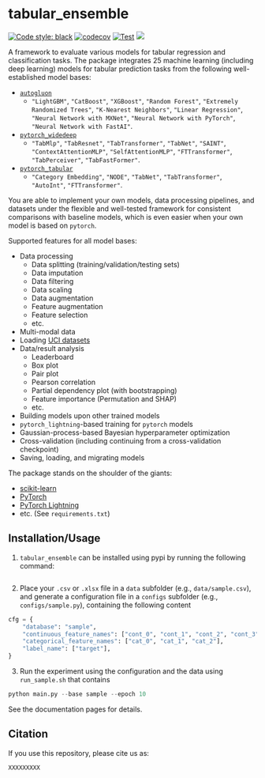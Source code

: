 # tabular_ensemble
[![Code style: black](https://img.shields.io/badge/code%20style-black-000000.svg)](https://github.com/psf/black)
[![codecov](https://codecov.io/gh/LuoXueling/tabular_ensemble/graph/badge.svg?token=APnN7LFtv9)](https://codecov.io/gh/LuoXueling/tabular_ensemble)
[![Test](https://github.com/LuoXueling/tabular_ensemble/actions/workflows/python-package.yml/badge.svg)](https://github.com/LuoXueling/tabular_ensemble/actions/workflows/python-package.yml)
[![](https://img.shields.io/badge/Python-3.8%20%7C%203.9%20%7C%203.10-blue)](https://github.com/LuoXueling/tabular_ensemble)

A framework to evaluate various models for tabular regression and classification tasks. The package integrates 25 machine learning (including deep learning) models for tabular prediction 
tasks from the following well-established model bases:

* [`autogluon`](https://github.com/autogluon/autogluon)
  * `"LightGBM"`, `"CatBoost"`, `"XGBoost"`, `"Random Forest"`, `"Extremely Randomized Trees"`, `"K-Nearest Neighbors"`, `"Linear Regression"`, `"Neural Network with MXNet"`, `"Neural Network with PyTorch"`, `"Neural Network with FastAI"`.
* [`pytorch_widedeep`](https://github.com/jrzaurin/pytorch-widedeep)
  * `"TabMlp"`, `"TabResnet"`, `"TabTransformer"`, `"TabNet"`, `"SAINT"`, `"ContextAttentionMLP"`, `"SelfAttentionMLP"`, `"FTTransformer"`, `"TabPerceiver"`, `"TabFastFormer"`.
* [`pytorch_tabular`](https://github.com/manujosephv/pytorch_tabular)
  * `"Category Embedding"`, `"NODE"`, `"TabNet"`, `"TabTransformer"`, `"AutoInt"`, `"FTTransformer"`.

You are able to implement your own models, data processing pipelines, and datasets under the flexible and 
well-tested framework for consistent comparisons with baseline models, which is even easier when your own model is 
based on `pytorch`. 

Supported features for all model bases:

* Data processing
  * Data splitting (training/validation/testing sets)
  * Data imputation
  * Data filtering
  * Data scaling
  * Data augmentation
  * Feature augmentation
  * Feature selection
  * etc.
* Multi-modal data
* Loading [UCI datasets](https://archive.ics.uci.edu/datasets)
* Data/result analysis
  * Leaderboard
  * Box plot
  * Pair plot
  * Pearson correlation
  * Partial dependency plot (with bootstrapping)
  * Feature importance (Permutation and SHAP)
  * etc.
* Building models upon other trained models
* `pytorch_lightning`-based training for `pytorch` models
* Gaussian-process-based Bayesian hyperparameter optimization
* Cross-validation (including continuing from a cross-validation checkpoint)
* Saving, loading, and migrating models

The package stands on the shoulder of the giants:

* [scikit-learn](https://scikit-learn.org/)
* [PyTorch](https://pytorch.org/)
* [PyTorch Lightning](https://lightning.ai/)
* etc. (See `requirements.txt`)


## Installation/Usage

1. `tabular_ensemble` can be installed using pypi by running the following command:

```shell
```

2. Place your `.csv` or `.xlsx` file in a `data` subfolder (e.g., `data/sample.csv`), and generate a configuration file in a `configs` subfolder (e.g., `configs/sample.py`), containing the following content
```python
cfg = {
    "database": "sample",
    "continuous_feature_names": ["cont_0", "cont_1", "cont_2", "cont_3", "cont_4"],
    "categorical_feature_names": ["cat_0", "cat_1", "cat_2"],
    "label_name": ["target"],
}
```

3. Run the experiment using the configuration and the data using `run_sample.sh` that contains
```python
python main.py --base sample --epoch 10
```

See the documentation pages for details.

## Citation

If you use this repository, please cite us as:

```text
XXXXXXXXX
```